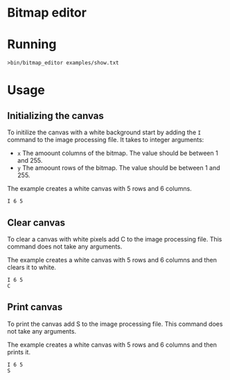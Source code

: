 # Bitmap editor


# Running

`>bin/bitmap_editor examples/show.txt`

# Usage

## Initializing the canvas

To initilize the canvas with a white background start by adding the `I`
command to the image processing file. It takes to integer arguments:

   * `x` The amoount columns of the bitmap. The value should be between 1 and 255.
   * `y` The amoount rows of the bitmap. The value should be between 1 and 255.

The example creates a white canvas with 5 rows and 6 columns.
```
I 6 5
```

## Clear canvas

To clear a canvas with white pixels add C to the image processing file. This command
does not take any arguments.

The example creates a white canvas with 5 rows and 6 columns and then
clears it to white.
```
I 6 5
C
```

## Print canvas

To print the canvas add S to the image processing file. This command does not
take any arguments.

The example creates a white canvas with 5 rows and 6 columns and then
prints it.
```
I 6 5
S
```
